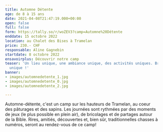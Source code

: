 ```yaml
---
title: Automne Détente
age: de 8 à 15 ans
date: 2021-04-08T21:47:19.000+00:00
open: false
full: false
form: https://tally.so/r/woZEV3?camp=Automne%20Détente
enddate: 15 octobre 2022
location: au Chalet des Bises à Tramelan
price: 230.- CHF
responsable: Aline Gagnebin
startdate: 8 octobre 2022
ensavoirplus: Découvrir notre camp
teaser: 'Un lieu unique, une ambiance unique, des activités uniques. Bref : un camp
  unique !'
banner:
- images/automnedetente_1.jpg
- images/automnedetente_0.jpg
- images/automnedetente_2.jpg

---
```

Automne-détente, c'est un camp sur les hauteurs de Tramelan, au coeur des pâturages et des sapins. Les journées sont rythmées par des moments de jeux (le plus possible en plein air), de bricolages et de partages autour de la Bible. Rires, amitiés, découvertes et, bien sûr, traditionnelles chasses à numéros, seront au rendez-vous de ce camp!